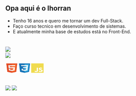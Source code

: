 ## Opa aqui é o Ihorran
- Tenho 16 anos e quero me tornar um dev Full-Stack. 
- Faço curso tecnico em desenvolvimento de sistemas. 
- E atualmente minha base de estudos está no Front-End. 
 
#

<img height="180em" src="https://github-readme-stats.vercel.app/api?username=ihorranzito&show_icons=true&theme=tokyonight&include_all_commits=true&count_private=true"/><br>
<img height="118em" src="https://github-readme-stats.vercel.app/api/top-langs/?username=ihorranzito&layout=compact&langs_count=7&theme=tokyonight"/>

<img align="center" alt="Rafa-HTML" height="30" width="40" src="https://raw.githubusercontent.com/devicons/devicon/master/icons/html5/html5-original.svg"><img align="center" alt="Rafa-CSS" height="30" width="40" src="https://raw.githubusercontent.com/devicons/devicon/master/icons/css3/css3-original.svg"><img align="center" alt="Rafa-Js" height="30" width="40" src="https://raw.githubusercontent.com/devicons/devicon/master/icons/javascript/javascript-plain.svg">

#
<a href="https://www.instagram.com/ihorranzinn" target="_blank"><img src="https://img.shields.io/badge/-Instagram-%23E4405F?style=for-the-badge&logo=instagram&logoColor=white" target="_blank"></a> 
<a href="https://twitter.com/ihorran3" target="_blank"><img src="https://img.shields.io/badge/Twitter-1DA1F2?style=for-the-badge&logo=twitter&logoColor=white" target="_blank"></a> 
